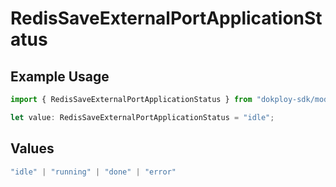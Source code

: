 # RedisSaveExternalPortApplicationStatus

## Example Usage

```typescript
import { RedisSaveExternalPortApplicationStatus } from "dokploy-sdk/models/operations";

let value: RedisSaveExternalPortApplicationStatus = "idle";
```

## Values

```typescript
"idle" | "running" | "done" | "error"
```
